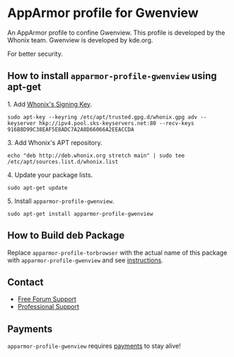 # AppArmor profile for Gwenview #

An AppArmor profile to confine Gwenview. This profile
is developed by the Whonix team. Gwenview is developed by kde.org.

For better security.
## How to install `apparmor-profile-gwenview` using apt-get ##

1\. Add [Whonix's Signing Key](https://www.whonix.org/wiki/Whonix_Signing_Key).

```
sudo apt-key --keyring /etc/apt/trusted.gpg.d/whonix.gpg adv --keyserver hkp://ipv4.pool.sks-keyservers.net:80 --recv-keys 916B8D99C38EAF5E8ADC7A2A8D66066A2EEACCDA
```

3\. Add Whonix's APT repository.

```
echo "deb http://deb.whonix.org stretch main" | sudo tee /etc/apt/sources.list.d/whonix.list
```

4\. Update your package lists.

```
sudo apt-get update
```

5\. Install `apparmor-profile-gwenview`.

```
sudo apt-get install apparmor-profile-gwenview
```

## How to Build deb Package ##

Replace `apparmor-profile-torbrowser` with the actual name of this package with `apparmor-profile-gwenview` and see [instructions](https://www.whonix.org/wiki/Dev/Build_Documentation/apparmor-profile-torbrowser).

## Contact ##

* [Free Forum Support](https://forums.whonix.org)
* [Professional Support](https://www.whonix.org/wiki/Professional_Support)

## Payments ##

`apparmor-profile-gwenview` requires [payments](https://www.whonix.org/wiki/Payments) to stay alive!
